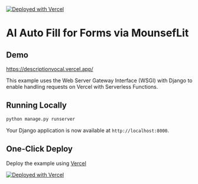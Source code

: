 [![Deployed with Vercel](https://vercel.com/button)](https://descriptionvocal.vercel.app/)

# AI Auto Fill for Forms via MounsefLit


## Demo

https://descriptionvocal.vercel.app/


This example uses the Web Server Gateway Interface (WSGI) with Django to enable handling requests on Vercel with Serverless Functions.

## Running Locally

```bash
python manage.py runserver
```

Your Django application is now available at `http://localhost:8000`.

## One-Click Deploy

Deploy the example using [Vercel](https://vercel.com?utm_source=github&utm_medium=readme&utm_campaign=vercel-examples)



[![Deployed with Vercel](https://vercel.com/button)](https://descriptionvocal.vercel.app/)
